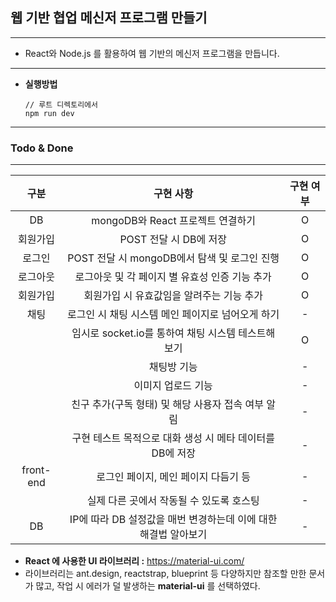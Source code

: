 ## **웹 기반 협업 메신저 프로그램 만들기**

------

* React와 Node.js 를 활용하여 웹 기반의 메신저 프로그램을 만듭니다.

------

* **실행방법**

  ```
  // 루트 디렉토리에서
  npm run dev
  ```



------



### **Todo & Done**

------

|   구분    |                          구현 사항                           | 구현 여부 |
| :-------: | :----------------------------------------------------------: | :-------: |
|    DB     |              mongoDB와 React 프로젝트 연결하기               |     O     |
| 회원가입  |                    POST 전달 시 DB에 저장                    |     O     |
|  로그인   |         POST 전달 시 mongoDB에서 탐색 및 로그인 진행         |     O     |
| 로그아웃  |        로그아웃 및 각 페이지 별 유효성 인증 기능 추가        |     O     |
| 회원가입  |          회원가입 시 유효값임을 알려주는 기능 추가           |     O     |
|   채팅    |      로그인 시 채팅 시스템 메인 페이지로 넘어오게 하기       |     -     |
|           |     임시로 socket.io를 통하여 채팅 시스템 테스트해 보기      |     O     |
|           |                         채팅방 기능                          |     -     |
|           |                      이미지 업로드 기능                      |     -     |
|           |      친구 추가(구독 형태) 및 해당 사용자 접속 여부 알림      |     -     |
|           |  구현 테스트 목적으로 대화 생성 시 메타 데이터를 DB에 저장   |     -     |
| front-end |             로그인 페이지, 메인 페이지 다듬기 등             |     -     |
|           |           실제 다른 곳에서 작동될 수 있도록 호스팅           |     -     |
|    DB     | IP에 따라 DB 설정값을 매번 변경하는데 이에 대한 해결법 알아보기 |     -     |



* **React 에 사용한 UI 라이브러리 :** https://material-ui.com/
* 라이브러리는 ant.design, reactstrap, blueprint 등 다양하지만 참조할 만한 문서가 많고, 작업 시 에러가 덜 발생하는 **material-ui** 를 선택하였다.
